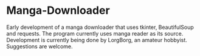 # Manga-Downloader
Early development of a manga downloader that uses tkinter, BeautifulSoup and  requests. The program currently uses manga reader as its source. Development is currently being done
by LorgBorg, an amateur hobbyist. Suggestions are welcome.
